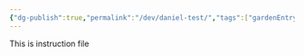 ```yaml
---
{"dg-publish":true,"permalink":"/dev/daniel-test/","tags":["gardenEntry"]}
---
```


This is instruction file
